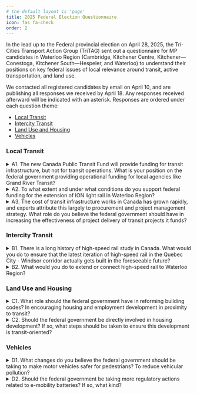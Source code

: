 ```yaml
---
# the default layout is 'page'
title: 2025 Federal Election Questionnaire
icon: fas fa-check
order: 2
---
```


In the lead up to the Federal provincial election on April 28, 2025, the Tri-Cities Transport Action Group (TriTAG) sent out a questionnaire for MP candidates in Waterloo Region (Cambridge, Kitchener Centre, Kitchener—Conestoga, Kitchener South—Hespeler, and Waterloo) to understand their positions on key federal issues of local relevance around transit, active transportation, and land use.

We contacted all registered candidates by email on April 10, and are publishing all responses we received by April 18. Any responses received afterward will be indicated with an asterisk. Responses are ordered under each question theme:
* [Local Transit](#local-transit)
* [Intercity Transit](#intercity-transit)
* [Land Use and Housing](#land-use-and-housing)
* [Vehicles](#vehicles)

### Local Transit

<details>
<summary>A1. The new Canada Public Transit Fund will provide funding for transit infrastructure, but not for transit operations. What is your position on the federal government providing operational funding for local agencies like Grand River Transit?</summary>
<table>
    <thead>
        <tr>
            <th>Riding<br><br>Candidate</th>
            <th>Response</th>
        </tr>
    </thead>
    <tbody>
        <tr>
            <td>Cambridge<br><br>BURGESS, Lux (Green Party)</td>
            <td>The Green Party of Canada supports the federal government providing operational funding for local transit agencies like Grand River Transit. While infrastructure investment is important, it is not sufficient on its own—transit systems must also be affordable, reliable, and frequent to effectively serve communities and reduce greenhouse gas emissions. Operational funding ensures that transit services can run at full capacity, improve service quality, and meet the growing demand for sustainable transportation. The Green Party believes in a comprehensive approach to public transit that includes stable, long-term operational support to help cities transition to low-carbon, accessible, and equitable mobility for all.</td>
        </tr>
        <tr>
            <td>Kitchener Centre<br><br>MORRICE, Mike (Green Party)</td>
            <td>Public transit is absolutely essential for addressing both the climate crisis and affordability issues our community faces. While I welcome the federal government's investment in transit infrastructure through the Canada Public Transit Fund, I've consistently pushed for this funding to also cover operational costs for local agencies like Grand River Transit.<br><br>

In fact, in my Motion 92, I specifically called for the permanent Public Transit Fund to be put in place immediately - not delayed until 2026 as currently planned - and expanded to cover public transit operations with an extra $3 billion annually beyond current commitments. Motion 92 calls for a windfall profit tax on the excess revenues of oil and gas companies to fund climate and affordability solutions for our community and Canadians across the country.</td>
        </tr>
        <tr>
            <td>Kitchener Centre<br><br>PAPENBURG, Ellen (Animal Protection Party)</td>
            <td>We support operational funding by the government </td>
        </tr>
        <tr>
            <td>Waterloo<br><br>CHATHAM, Santa Claus (Parti Rhinocéros Party)</td>
            <td>With talk of increasing military spending, federal budget is already quite thin. We can get a two-for-one by using those new navy ships as public transport along the Grand River. All it will cost to board is the risk of getting enlisted! That way the people get to travel, and the military can fill its "labour shortage".</td>
        </tr>
        <tr>
            <td>Waterloo<br><br>CHOW, Héline (NDP-New Democratic Party)</td>
            <td>The NDP will include operational funding in cost-sharing agreements with provinces and cities in their transit plan. This will help take the cost burden off transit riders and tax payers, and helps ensure service is convenient, frequent and reliable. </td>
        </tr>
        <tr>
            <td>Waterloo<br><br>GUTHRIE, Simon (Green Party)</td>
            <td>The Green Party is strongly committed to making public transit both accessible and affordable for everyone. Canada’s current funding approach often covers capital costs (tracks, buses, trains) while leaving municipalities on the hook for day-to-day service. This can limit frequency of service, keep fares high, and reduce ridership.<br><br>

Support for Federal Operational Funding: Greens generally believe there should be a reliable stream of federal support for transit operations so local agencies like Grand River Transit are not constrained by unpredictable municipal or provincial budgets.<br><br>

Environmental & Social Benefits: A strong operations budget means more frequent routes, better weekend/evening service, and lower fares, which leads to higher ridership, lower emissions, and greater social equity.<br><br>

Implementation: We could achieve this through predictable transfers or new federal-provincial agreements. The key is stable, multi-year funding that local transit agencies can count on.</td>
        </tr>
        <tr>
            <td>Waterloo<br><br>ROACH, Hans (Independent)</td>
            <td>Thank you for your dedication to improving public transit. Public transit is vital for Waterloo’s accessibility and sustainability. While the Canada Public Transit Fund supports infrastructure, operational funding is equally crucial for reliable service. I advocate for flexible federal policies that allow local agencies like Grand River Transit to address both infrastructure and operational needs. I am committed to working with groups like yours to ensure Waterloo’s transit priorities are heard at the federal level.</td>
        </tr>
    </tbody>
</table>
</details>

<details>
<summary>A2. To what extent and under what conditions do you support federal funding for the extension of ION light rail in Waterloo Region?</summary>
<table>
    <thead>
        <tr>
            <th>Riding<br><br>Candidate</th>
            <th>Response</th>
        </tr>
    </thead>
    <tbody>
        <tr>
            <td>Cambridge<br><br>BURGESS, Lux (Green Party)</td>
            <td>The Green Party of Canada supports federal funding for the extension of the ION light rail in Waterloo Region, provided the project aligns with environmental, social, and economic sustainability goals. Public transit investments like light rail help reduce greenhouse gas emissions, alleviate traffic congestion, and support compact, livable communities. The Green Party believes federal funding should prioritize projects that demonstrate strong community support, promote equity and accessibility, and contribute to Canada’s climate commitments. As long as the ION extension meets these conditions and includes thorough environmental assessments and meaningful public consultation, the Green Party would advocate for federal support.</td>
        </tr>
        <tr>
            <td>Kitchener Centre<br><br>MORRICE, Mike (Green Party)</td>
            <td>Federal support for ION light rail expansion is something I've strongly advocated for since before my election. Our region needs comprehensive transit solutions, and extending the ION is a crucial part of that vision. <br><br>

This investment must be part of a comprehensive approach to transit that includes operational funding, not just infrastructure dollars. As I've said repeatedly in Parliament, we need both the tracks and the trains running on them at a frequency that makes transit truly accessible. By expanding service we need to support operational costs in order to decrease or eliminate fees to serve lower income residents while increasing ridership. <br><br>

The reality is that transit expansion like ION is exactly the kind of infrastructure we should be investing in rather than pouring billions into fossil fuel subsidies. I'll continue pushing for these investments that benefit our community both environmentally and economically.</td>
        </tr>
        <tr>
            <td>Kitchener Centre<br><br>PAPENBURG, Ellen (Animal Protection Party)</td>
            <td>Public transport will be essential for  turning around climate change by reducing car use. So Extension would be good </td>
        </tr>
        <tr>
            <td>Waterloo<br><br>CHATHAM, Santa Claus (Parti Rhinocéros Party)</td>
            <td>If we rename it to the IOU. We all know that Cambridge got cheated out of the deal, and Kitchener-Waterloo is pretty content to not fulfill on it, so just make it official already.</td>
        </tr>
        <tr>
            <td>Waterloo<br><br>CHOW, Héline (NDP-New Democratic Party)</td>
            <td>The NDP has a goal to modernize and expand public transit in communities across Canada, with the goal of electrifying transit by 2030 to cut emissions. Funding for the ion could be a part of this goal. </td>
        </tr>
        <tr>
            <td>Waterloo<br><br>GUTHRIE, Simon (Green Party)</td>
            <td>The Green Party generally supports expanding modern, electrified transit. Light rail reduces car dependence, cuts emissions, and helps shape more walkable communities.<br><br>

Federally, we would require local support—meaning the Regional Municipality, city councils, and Indigenous consultations must be on board. The project plan should demonstrate how it will meet ridership targets, reduce emissions, and ensure equitable access (e.g., station locations serving lower-income areas). Public funds should come with clear frameworks to keep costs in check, promote transparency in the procurement process, and ensure long-term affordability for riders.</td>
        </tr>
        <tr>
            <td>Waterloo<br><br>ROACH, Hans (Independent)</td>
            <td>As a city councillor, I strongly support federal funding for the ION light rail extension in Waterloo Region to enhance connectivity, reduce congestion, and promote sustainability. However, my support comes with conditions. Federal funding should complement provincial and municipal contributions, ensuring a collaborative approach to this vital infrastructure project. Additionally, I advocate for transparency and accountability, requiring clear timelines, accurate cost estimates, and measurable outcomes to guarantee the project stays on track and within budget. I’m committed to working with all government levels and community stakeholders to make this extension a reality, meeting the region’s transit needs now and in the future.</td>
        </tr>
    </tbody>
</table>
</details>

<details>
<summary>A3. The cost of transit infrastructure works in Canada has grown rapidly, and experts attribute this largely to procurement and project management strategy. What role do you believe the federal government should have in increasing the effectiveness of project delivery of transit projects it funds?</summary>
<table>
    <thead>
        <tr>
            <th>Riding<br><br>Candidate</th>
            <th>Response</th>
        </tr>
    </thead>
    <tbody>
        <tr>
            <td>Cambridge<br><br>BURGESS, Lux (Green Party)</td>
            <td>The Green Party of Canada believes the federal government has a critical role to play in improving the effectiveness and accountability of transit project delivery. To ensure public funds are used efficiently, the federal government should promote best practices in procurement, project management, and cost transparency. This includes encouraging the use of community-benefit agreements, open contracting, and integrated planning that prioritizes sustainability and long-term value over short-term cost savings. The Green Party also supports strengthening oversight mechanisms and facilitating knowledge sharing between municipalities to reduce duplication of effort and avoid costly delays. By setting clear national standards and fostering collaboration, the federal government can help ensure transit projects are delivered on time, on budget, and in line with climate and equity goals.</td>
        </tr>
        <tr>
            <td>Kitchener Centre<br><br>MORRICE, Mike (Green Party)</td>
            <td>First, the federal government should establish clear national standards for transit project procurement that prioritize value rather than simply choosing the lowest bidder. We've seen time and again how the "lowest bid" approach leads to delays, cost overruns, and inferior results.<br><br>

Second, we need to address the fragmentation between levels of government. When I've spoken with local officials about our ION expansion or the long-delayed two-way all-day GO service, I consistently hear about the challenges of navigating multiple bureaucracies with different requirements. The federal government should establish integrated project offices that bring together federal, provincial, and municipal staff under one roof for major transit projects.<br><br>

Finally, I would support requiring regular, standardized public reporting on project costs, timelines, and milestones for federally-funded transit projects. This would create pressure to control costs and allow communities to share best practices.</td>
        </tr>
        <tr>
            <td>Kitchener Centre<br><br>PAPENBURG, Ellen (Animal Protection Party)</td>
            <td>Look at other successful public transport places how they do it instead of reinventing the wheel.</td>
        </tr>
        <tr>
            <td>Waterloo<br><br>CHATHAM, Santa Claus (Parti Rhinocéros Party)</td>
            <td>With Santa Claus at the helm, the federal government will be able to provide world class project delivery. I'm already a logistical genius, delivering presents across the world in one night. If you wish hard enough, I'm sure some trains will materialise underneath the tree.</td>
        </tr>
        <tr>
            <td>Waterloo<br><br>CHOW, Héline (NDP-New Democratic Party)</td>
            <td>The federal government has a role to play in helping communities to build and expand their transit infrastructure. One way is to make funding for public transit permanent through the Canada Public Transit Fund available right away to support municipalities to move forward on their transit projects. We can also explore ways of providing support and resources for project management, and explore ways to leverage several municipalities' resources to build a more comprehensive transit network. </td>
        </tr>
        <tr>
            <td>Waterloo<br><br>GUTHRIE, Simon (Green Party)</td>
            <td>The federal government should be more than just a “chequebook” when funding big transit projects.

Ottawa should set guidelines for procurement transparency, hold competitive bidding processes to reduce cost overruns, and promote knowledge-sharing across provinces. Federal project agreements can include mandatory audits, stronger cost-control clauses, and milestone-based funding to ensure projects stay on track. The feds could encourage the use of new construction methods (e.g., modular building) and require local job creation and apprenticeship opportunities, ensuring social and economic benefits stay in the region.</td>
        </tr>
        <tr>
          <td>Waterloo<br><br>ROACH, Hans (Independent)</td>
          <td>The federal government should play a key role in improving transit project delivery in Canada, where costs have surged due to procurement and project management issues. First, it can provide guidance, best practices, and training to local agencies, equipping them to manage projects efficiently. Second, it should tie federal funding to standards like cost control, risk management, and performance metrics to ensure accountability. Third, it can encourage collaboration across regions to share successful strategies. However, this oversight must respect local autonomy, allowing agencies to adapt to their unique needs. By balancing support and flexibility, the federal government can help deliver transit projects on time and within budget, benefiting communities nationwide.</td>
        </tr>
  </tbody>
</table>
</details>

### Intercity Transit

<details>
<summary>B1. There is a long history of high-speed rail study in Canada. What would you do to ensure that the latest iteration of high-speed rail in the Quebec City - Windsor corridor actually gets built in the foreseeable future?</summary>
<table>
    <thead>
        <tr>
            <th>Riding<br><br>Candidate</th>
            <th>Response</th>
        </tr>
    </thead>
    <tbody>
        <tr>
            <td>Cambridge<br><br>BURGESS, Lux (Green Party)</td>
            <td>The Green Party of Canada strongly supports the development of high-speed rail in the Quebec City–Windsor corridor as a key step toward reducing emissions, promoting regional economic development, and offering a sustainable alternative to car and air travel. To ensure the project moves beyond studies and into implementation, the Green Party would push for dedicated federal funding, clear timelines, and strong intergovernmental coordination with provinces and municipalities. We would also ensure that the project prioritizes environmental sustainability, Indigenous consultation, and public ownership to maintain long-term affordability and accountability. By treating high-speed rail as a nation-building climate infrastructure investment—on par with major highway or pipeline projects—we can finally bring this long-overdue vision to life.</td>
        </tr>
        <tr>
            <td>Kitchener Centre<br><br>MORRICE, Mike (Green Party)</td>
            <td>High-speed rail in the Quebec City-Windsor corridor isn't just an infrastructure project - it's a climate solution and economic opportunity. We need to move beyond endless studies to actual implementation.<br><br>

First, funding reimagination: Redirect a portion of the $18.5 billion in annual fossil fuel subsidies towards creating a dedicated high-speed rail infrastructure fund.<br><br>

Second, collaborative planning: Bring together federal and provincial governments, Indigenous communities, and transportation experts to create a transparent implementation plan with clear timelines and milestones.<br><br>

Third, green job creation: Ensure the project prioritizes Canadian workers and suppliers and positions Canada as a leader in sustainable transportation infrastructure.<br><br>

The fact is, we can't keep talking about high-speed rail - we need to build it. By taking a pragmatic, community-focused approach, we can connect our cities, reduce emissions, and create economic opportunities across the corridor.</td>
        </tr>
        <tr>
            <td>Kitchener Centre<br><br>PAPENBURG, Ellen (Animal Protection Party)</td>
            <td>Have a separate railway system instead of competing with freight trains. In the long term it will pay off.</td>
        </tr>
        <tr>
            <td>Waterloo<br><br>CHATHAM, Santa Claus (Parti Rhinocéros Party)</td>
            <td>Simple, get Trump to say he doesn't like it. I've never seen the government act so swiftly and in unison, except when it's to spite the noisy neighbours down south.</td>
        </tr>
        <tr>
            <td>Waterloo<br><br>CHOW, Héline (NDP-New Democratic Party)</td>
            <td>I will actively support the plans to build high speed rail in the Quebec City - Windsor corridor. I am against privatizing passenger rail between Canada’s biggest cities because it puts the profits of corporations ahead of affordable transportation for Canadians. While the private model has been shown to drive up costs and cause project delays, we want to see high-speed rail built publicly, for the public good. I believe building this project publicly will help reduce costs, reduce timelines, and deliver a better service for Canadians. </td>
        </tr>
        <tr>
            <td>Waterloo<br><br>GUTHRIE, Simon (Green Party)</td>
            <td>Canada has talked about high-speed rail for decades, but follow-through has been lacking.<br><br>

The federal government must set realistic but firm completion dates and invest accordingly, rather than commissioning endless studies. Keeping large infrastructure projects in public hands can ensure stable funding and consistent service, preventing profit-driven cost-cutting.

Incremental Approach: In parallel to action on high speed rail, we can bring online higher-frequency, electrified service on existing rail lines. Demonstrating early success can build public support and secure additional funding.</td>
        </tr>
        <tr>
            <td>Waterloo<br><br>ROACH, Hans (Independent)</td>
            <td>High-speed rail in the Quebec City - Windsor corridor has been studied for decades, but turning it into reality requires decisive action. As an independent candidate with deep roots in Waterloo, I would push for strong federal leadership to prioritize this project, ensuring collaboration across federal, provincial, and municipal governments. Securing funding is critical, so I’d advocate for a clear, multi-source plan—leveraging public-private partnerships and international investment. Public support is equally vital; I’d emphasize the project’s benefits, like cutting travel times, boosting economic growth, and reducing emissions. Finally, thorough technical planning—route selection, environmental assessments, and seamless integration with existing transit—is essential to avoid delays. With these steps, we can move beyond studies and build a high-speed rail system that serves our region and the country for generations.</td>
        </tr>
    </tbody>
</table>
</details>

<details>
<summary>B2. What would you do to extend or connect high-speed rail to Waterloo Region?</summary>
<table>
    <thead>
        <tr>
            <th>Riding<br><br>Candidate</th>
            <th>Response</th>
        </tr>
    </thead>
    <tbody>
        <tr>
            <td>Cambridge<br><br>BURGESS, Lux (Green Party)</td>
            <td>The Green Party of Canada supports extending high-speed rail to Waterloo Region as part of a broader vision for a sustainable, interconnected national transportation network. To achieve this, we would advocate for federal leadership and investment in expanding high-speed rail beyond the core Quebec City–Windsor corridor to include fast-growing innovation hubs like Waterloo. This would involve working collaboratively with provincial and municipal governments to assess the most efficient and environmentally responsible routing options, ensuring integration with existing transit systems like the ION light rail and GO Transit. The Green Party would also prioritize public ownership, transparent planning, and meaningful community and Indigenous consultation to ensure the project serves local needs and supports Canada’s climate and economic goals.</td>
        </tr>
        <tr>
            <td>Kitchener Centre<br><br>MORRICE, Mike (Green Party)</td>
            <td>As someone who's been fighting for better transit in Kitchener Centre, I know firsthand how critical transportation connectivity is for our community.<br><br>

I'd approach this through regional economic integration, recognizing that Waterloo Region's world-class universities and thriving tech sector would benefit enormously from high-speed connections to other major centers.<br><br>

I've learned through my work on GO Transit expansion that successful transit projects require intense collaboration between all levels of government and direct engagement with local communities.<br><br>

For funding, we could redirect a portion of fossil fuel subsidies, and leverage federal infrastructure dollars while ensuring the project creates local jobs.<br><br>

Our community deserves world-class transportation infrastructure that connects us, reduces our carbon footprint, and drives economic innovation. I'm committed to making that happen.</td>
        </tr>
        <tr>
            <td>Kitchener Centre<br><br>PAPENBURG, Ellen (Animal Protection Party)</td>
            <td>Build separate tracks, not to compete with heavy freight transport. Less maintenance of the tracks!</td>
        </tr>
        <tr>
            <td>Waterloo<br><br>CHATHAM, Santa Claus (Parti Rhinocéros Party)</td>
            <td>Similar to what I'd do for a Klondike Bar.</td>
        </tr>
        <tr>
            <td>Waterloo<br><br>CHOW, Héline (NDP-New Democratic Party)</td>
            <td>I will work with the provincial and municipal levels of government to ensure 2-way go train service every day, including on weekends. We can leverage this system to connect to any other rail projects through Toronto. I will also fight to have Kitchener/Waterloo connected to any high-speed rail line directly. </td>
        </tr>
        <tr>
            <td>Waterloo<br><br>GUTHRIE, Simon (Green Party)</td>
            <td>The Region of Waterloo is a growing economic and tech hub that deserves high-quality rail connections.<br><br>

Begin with improved connectivity to nearby high-speed routes (e.g., dedicated corridor from Kitchener to Toronto that can integrate with a high-speed line). Make sure any high-speed corridor in southwestern Ontario has an eventual upgrade path to include or link seamlessly with Kitchener/Waterloo. Bring Ontario’s government on board with cost-sharing agreements, ensuring alignment between the region’s ION LRT expansions, GO Transit improvements, and eventual high-speed rail.</td>
        </tr>
        <tr>
            <td>Waterloo<br><br>ROACH, Hans (Independent)</td>
            <td>Extending high-speed rail to Waterloo Region is vital for enhancing our community’s connectivity and growth. As an independent candidate and city councillor, I would take the following steps:<br>
- Secure Funding: Advocate for federal funding and explore public-private partnerships to finance the project.<br>
- Collaborate: Work closely with provincial and municipal governments to align efforts and streamline planning.<br>
- Build Support: Highlight benefits like reduced travel times, economic growth, and sustainability to gain public backing.<br>
- Plan Thoroughly: Ensure technical planning integrates the rail with existing transit networks.
These actions would drive the project forward, making high-speed rail a reality for Waterloo Region.</td>
        </tr>
    </tbody>
</table>
</details>


### Land Use and Housing

<details>
<summary>C1. What role should the federal government have in reforming building codes? In encouraging housing and employment development in proximity to transit?</summary>
<table>
    <thead>
        <tr>
            <th>Riding<br><br>Candidate</th>
            <th>Response</th>
        </tr>
    </thead>
    <tbody>
        <tr>
            <td>Cambridge<br><br>BURGESS, Lux (Green Party)</td>
            <td>The Green Party of Canada believes the federal government has an essential role to play in reforming building codes to promote energy efficiency, climate resilience, and sustainability. We support updating the National Building Code to require net-zero-ready standards for new construction and to facilitate retrofitting of existing buildings. Additionally, the federal government should incentivize provinces and municipalities to align land use planning with public transit by encouraging mixed-use, high-density housing and employment development near transit hubs. Through targeted funding, tax incentives, and regulatory frameworks, the federal government can help create walkable, transit-oriented communities that reduce sprawl, cut emissions, and improve quality of life for Canadians.</td>
        </tr>
        <tr>
            <td>Kitchener Centre<br><br>MORRICE, Mike (Green Party)</td>
            <td>The federal government has a critical leadership role in reforming building codes and encouraging transit-oriented development.<br><br>

On building codes, the federal government should develop national standards that prioritize energy efficiency, climate resilience, universal accessibility, and affordability. <br><br>

For transit-oriented development, we should tie infrastructure funding to requirements that municipalities zone for higher density near transit corridors, create mixed-use developments, and prioritize affordable housing. My Motion 170 calls for clear, uniform criteria to access affordable housing dollars, ensuring housing costs don't exceed 30% of household income.<br><br>

In Waterloo Region, we lose 39 affordable homes for every one we build. By taking a comprehensive approach to building codes and transit-oriented development, we can create more livable, affordable, and sustainable communities.</td>
        </tr>
        <tr>
            <td>Kitchener Centre<br><br>PAPENBURG, Ellen (Animal Protection Party)</td>
            <td>It should be a national standard to build affordable housing close to public transport so people don't need a car anymore (except car share perhaps) </td>
        </tr>
        <tr>
            <td>Waterloo<br><br>CHATHAM, Santa Claus (Parti Rhinocéros Party)</td>
            <td>With all the layoffs in tech, I don't think building code is a good idea. We need building skilled trades. They used to say "learn to code". Now it should be "build your own house, it's not like you'll ever be able to buy one".</td>
        </tr>
        <tr>
            <td>Waterloo<br><br>CHOW, Héline (NDP-New Democratic Party)</td>
            <td>The NDP’s plan promises to build 3 million new homes, including non-market and affordable housing. The Canadian Homes Transfer will reward cities that build quickly, allow more townhomes and apartments, and prioritize homes near transit. The Communities First Fund will support provinces in building the infrastructure needed for growth—like water, transit, and public services—while requiring rent control, inclusive zoning, and homelessness strategies.</td>
        </tr>
        <tr>
            <td>Waterloo<br><br>GUTHRIE, Simon (Green Party)</td>
            <td>Building codes and urban zoning typically fall under provincial/municipal authority, but the federal government can steer big changes in three ways:<br><br>

Ottawa can incentivize provinces to adopt higher energy efficiency standards, net-zero buildings, and universal design (accessible for all abilities). Tie federal infrastructure and housing funds to municipalities’ commitments to build transit-oriented and mixed-use developments, so homes and jobs cluster around transit lines. Support new materials and construction approaches to accelerate net-zero or carbon-neutral building techniques nationwide. Our platform to support the creation of affordable housing includes a commitment to modular construction</td>
        </tr>
        <tr>
            <td>Waterloo<br><br>ROACH, Hans (Independent)</td>
            <td>The federal government should play a key role in reforming building codes and encouraging housing and employment near transit, while respecting local jurisdiction.<br><br>

 - Building Codes: It should collaborate with provinces and municipalities to set national standards, emphasizing energy efficiency and accessibility. This can be supported by funding research and innovative building technologies.<br>
 - Transit-Oriented Development (TOD): To promote housing and employment near transit, the federal government can fund TOD projects, offer tax incentives to developers, and tie federal transit funding to TOD principles, fostering sustainable urban growth.<br>
This approach balances federal support with local autonomy, driving progress in both areas effectively.</td>
        </tr>
    </tbody>
</table>
</details>

<details>
<summary>C2. Should the federal government be directly involved in housing development? If so, what steps should be taken to ensure this development is transit-oriented?</summary>
<table>
    <thead>
        <tr>
            <th>Riding<br><br>Candidate</th>
            <th>Response</th>
        </tr>
    </thead>
    <tbody>
        <tr>
            <td>Cambridge<br><br>BURGESS, Lux (Green Party)</td>
            <td>Yes, the Green Party of Canada believes the federal government should be directly involved in housing development to address the housing crisis and ensure the creation of sustainable, affordable communities. We support the creation of a publicly funded and operated non-market housing sector, including co-ops and community land trusts, with a strong emphasis on affordability, accessibility, and environmental performance. To ensure this development is transit-oriented, the federal government must prioritize building near existing or planned transit infrastructure, require walkable, mixed-use designs, and work collaboratively with local governments to integrate housing with transportation planning. Federal funding should be tied to principles of smart growth, climate resilience, and social equity to create vibrant, connected communities that serve both people and the planet.</td>
        </tr>
        <tr>
            <td>Kitchener Centre<br><br>MORRICE, Mike (Green Party)</td>
            <td>The federal government has a critical leadership role in reforming building codes and encouraging transit-oriented development.<br><br>

On building codes, the federal government should develop national standards that prioritize energy efficiency, climate resilience, universal accessibility, and affordability. <br><br>

For transit-oriented development, we should tie infrastructure funding to requirements that municipalities zone for higher density near transit corridors, create mixed-use developments, and prioritize affordable housing. My Motion 170 calls for clear, uniform criteria to access affordable housing dollars, ensuring housing costs don't exceed 30% of household income.<br><br>

In Waterloo Region, we lose 39 affordable homes for every one we build. By taking a comprehensive approach to building codes and transit-oriented development, we can create more livable, affordable, and sustainable communities.</td>
        </tr>
        <tr>
            <td>Kitchener Centre<br><br>PAPENBURG, Ellen (Animal Protection Party)</td>
            <td>Housing, employment and  public transit should be integrated in a standardized way</td>
        </tr>
        <tr>
            <td>Waterloo<br><br>CHATHAM, Santa Claus (Parti Rhinocéros Party)</td>
            <td>There should be no steps. We need one of those accessibility ramps with guard rails so that the people in charge don't wander off once they're put in charge of it. I'm a politician, and trust me, we get distracted easily.</td>
        </tr>
        <tr>
            <td>Waterloo<br><br>CHOW, Héline (NDP-New Democratic Party)</td>
            <td>I believe the federal government should be in the business of building homes directly. The NDP will encourage cities to build more homes, faster, by creating the new $8 billion Canadian Homes Transfer over four years. This plan is expected to help build more than 3 million homes. To make sure cities build affordable homes quickly, the fund will:<br><br>

- Require cities to allow more multi-unit homes in all neighbourhoods;<br>
- Require more housing near public transit routes;<br>
- Speed up permits and approvals so homes can get built faster;<br> 
- Support good jobs by requiring Project Labour Agreements or Community Benefits Agreements;<br>
- Freezing the increase on development charges and working with provinces to halve development charges that hold up construction<br>
<br>
Municipalities that meet more of the Canada Housing Transfer guidelines for their municipal homebuilding plans can access more funding. This will be permanent until Housing supply meets the needs to restore affordability.</td>
        </tr>
        <tr>
            <td>Waterloo<br><br>GUTHRIE, Simon (Green Party)</td>
            <td>The Green Party’s position is “Yes,” the federal government needs to re-enter the housing sector more directly, because market-led approaches alone have not delivered affordability.

Greens want a big expansion of public and co-op housing. All federally funded housing must meet location criteria near transit corridors, plus require safe pedestrian and cycling access. This ensures people can live car-free or car-lite. Use covenants or land trusts to keep homes affordable long-term, reducing speculation while supporting vibrant, transit-oriented neighborhoods.</td>
        </tr>
        <tr>
            <td>Waterloo<br><br>ROACH, Hans (Independent)</td>
            <td>Yes, the federal government should play a direct role in housing development, especially given the scale of the housing crisis. However, this involvement must respect local planning processes and support community-driven goals. To ensure development is transit-oriented, federal investments should be tied to criteria such as proximity to high-frequency transit, walkability, and mixed-use zoning. Funding should prioritize projects that reduce car dependence and align with municipal transit plans. Collaboration with municipalities is key to ensuring these developments meet local needs while advancing national housing and climate objectives.</td>
        </tr>
    </tbody>
</table>
</details>

### Vehicles

<details>
<summary>D1. What changes do you believe the federal government should be taking to make motor vehicles safer for pedestrians? To reduce vehicular pollution?</summary>
<table>
    <thead>
        <tr>
            <th>Riding<br><br>Candidate</th>
            <th>Response</th>
        </tr>
    </thead>
    <tbody>
        <tr>
            <td>Cambridge<br><br>BURGESS, Lux (Green Party)</td>
            <td>The Green Party of Canada believes the federal government must take stronger action to protect pedestrians and reduce vehicular pollution as part of a transition to safer, healthier, and more sustainable communities. To improve pedestrian safety, we support updating national vehicle safety standards to include pedestrian impact protections, mandating technologies like automatic emergency braking and blind spot detection, and regulating vehicle size and front-end design to reduce the risk of injury. To cut vehicular pollution, the Green Party advocates for rapidly phasing out internal combustion engine vehicles through stricter emissions regulations, expanding zero-emission vehicle incentives, and investing in public transit, active transportation, and electric vehicle charging infrastructure. These changes must be paired with urban planning that prioritizes people over cars, encouraging compact, walkable communities and reducing overall car dependency.</td>
        </tr>
        <tr>
            <td>Kitchener Centre<br><br>MORRICE, Mike (Green Party)</td>
            <td>The Canadian government can strengthen our auto sector by increasing vehicle design standards to better protect pedestrians, mandainge advanced safety technologies, and fund innovative urban design that puts people first.<br><br>To reduce vehicular pollution, we need an aggressive strategy to accelerate our transition to electric vehicles. This means expanding EV incentives, investing in charging infrastructure, and redirecting a portion of the $18.5 billion we currently spend on fossil fuel subsidies towards clean transportation solutions.<br><br>We're in a climate crisis, and our transportation choices matter. By taking a holistic approach that prioritizes both human safety and environmental protection, we can create transportation systems that work for our communities and our future.</td>
        </tr>
        <tr>
            <td>Kitchener Centre<br><br>PAPENBURG, Ellen (Animal Protection Party)</td>
            <td>Reduce the usage of cars and have car free zones with public transit being widely available </td>
        </tr>
        <tr>
            <td>Waterloo<br><br>CHATHAM, Santa Claus (Parti Rhinocéros Party)</td>
            <td>Bumper cars on all public roads. That is all.</td>
        </tr>
        <tr>
            <td>Waterloo<br><br>CHOW, Héline (NDP-New Democratic Party)</td>
            <td>Vehicles are a major source of air pollutants and greenhouse gas emissions in Canada. The NDP would rebate Canadian families and businesses \$10,000 for buying or leasing (over 12 months) a Canadian-manufactured zero-emission vehicle, and \$5,000 for buying or leasing a zero-emission vehicle manufactured elsewhere. We will also review our vehicle safety requirements to ensure that all new vehicles are built to our safety standards. </td>
        </tr>
        <tr>
            <td>Waterloo<br><br>GUTHRIE, Simon (Green Party)</td>
            <td>The federal government can toughen design standards (visibility, front-end design, blind-spot reduction) to protect pedestrians and cyclists, mandate advanced safety tech , and regulate SUV/truck height. Green policies include stricter emissions limits, phasing out gas-vehicle sales, and providing rebates or tax credits for zero-emission and low-emission vehicles. While not exactly “vehicle safety,” shifting more people to walking, cycling, and transit reduces collisions overall and cuts pollution.</td>
        </tr>
        <tr>
            <td>Waterloo<br><br>ROACH, Hans (Independent)</td>
            <td>The federal government can improve pedestrian safety by mandating safer vehicle designs—such as lower front-end profiles and better visibility—to reduce harm in collisions. Stricter regulations on speed-limiting technology and automatic emergency braking should also be considered. To reduce vehicular pollution, the government should accelerate the transition to electric vehicles by expanding incentives, investing in EV infrastructure, and tightening emissions standards. Supporting active and public transportation alternatives will also reduce reliance on cars, benefiting both safety and the environment.</td>
        </tr>
    </tbody>
</table>
</details>

<details>
<summary>D2. Should the federal government be taking more regulatory actions related to e-mobility batteries? If so, what kind?</summary>
<table>
    <thead>
        <tr>
            <th>Riding<br><br>Candidate</th>
            <th>Response</th>
        </tr>
    </thead>
    <tbody>
        <tr>
            <td>Cambridge<br><br>BURGESS, Lux (Green Party)</td>
            <td>Yes, the Green Party of Canada believes the federal government should take stronger regulatory action on e-mobility batteries to ensure their environmental and social sustainability. While electric vehicles are key to reducing emissions, the mining and disposal of battery materials raise serious concerns. The government should implement strict standards for ethical and environmentally responsible sourcing of minerals, mandate recycling and circular economy practices, and support Canadian battery recycling infrastructure. Regulations should also promote longer battery life, safer chemistries, and transparent supply chains to reduce harm and promote innovation. These actions are essential to ensure that the transition to clean transportation is both green and just.</td>
        </tr>
        <tr>
            <td>Kitchener Centre<br><br>MORRICE, Mike (Green Party)</td>
            <td>Absolutely. E-mobility batteries are critical to our clean energy transition, but we need a comprehensive approach that addresses environmental, economic, and ethical considerations.<br><br> The federal government should implement regulations requiring mandatory recycling and responsible disposal programs, transparent supply chain requirements to prevent human rights abuses in mineral extraction, and robust standards for battery lifecycle and performance. <br><br>We should also create incentives for domestic battery production and research, supporting made-in-Canada battery technology that could create good green jobs here at home. <br><br>We can't just electrify our transportation - we need to do it right. A comprehensive regulatory framework would position Canada as a leader in sustainable e-mobility while addressing the full environmental impact of battery technology.</td>
        </tr>
        <tr>
            <td>Kitchener Centre<br><br>PAPENBURG, Ellen (Animal Protection Party)</td>
            <td>The government should be closely watching the the current innovations and developments available in other countries like in Asia. Solutions are for grabs if we keep our eyes, ears and minds open and not reinvent the wheel. Safety us very important.</td>
        </tr>
        <tr>
            <td>Waterloo<br><br>CHATHAM, Santa Claus (Parti Rhinocéros Party)</td>
            <td>I think e-bike batteries haven't reached their full potential. In the past we used sticks to make fire, then the flint & steel, and today we use gasoline. Imagine a future where you can look at an e-bike the wrong way and get an instant campfire. That is a future the Rhinoceros Party wants to see.</td>
        </tr>
        <tr>
            <td>Waterloo<br><br>CHOW, Héline (NDP-New Democratic Party)</td>
            <td>I believe that batteries in vehicles and other mobility devices are already designed with safety in mind. Though, I think regulations could be put in place to ensure this is the case. I believe the government must also work closely with fire fighting agencies to ensure proper training on how to deal with a battery fire. </td>
        </tr>
        <tr>
            <td>Waterloo<br><br>GUTHRIE, Simon (Green Party)</td>
            <td>As electric mobility (e-bikes, e-scooters, EVs) continues to grow, federal oversight can help ensure these technologies are both safe and sustainable.

Encourage or mandate extended producer responsibility so manufacturers must recycle or dispose of batteries safely. Also set rigorous fire safety standards. Regulate supply chains to ensure critical minerals are mined in ways that respect Indigenous rights, local communities, and environmental standards. Fund research into second-life uses for EV batteries (such as energy storage for buildings), reducing resource use and waste.</td>
        </tr>
        <tr>
            <td>Waterloo<br><br>ROACH, Hans (Independent)</td>
            <td>Yes, the federal government should take stronger regulatory action on e-mobility batteries to ensure safety, environmental protection, and supply chain integrity. This includes setting national standards for battery recycling and reuse, regulating the safe transport and disposal of batteries, and supporting research into sustainable battery materials. Transparency requirements for sourcing raw materials should also be enforced to promote ethical and environmentally responsible production. Clear regulations will support innovation while minimizing risks to people and the planet.</td>
        </tr>
    </tbody>
</table>
</details>



